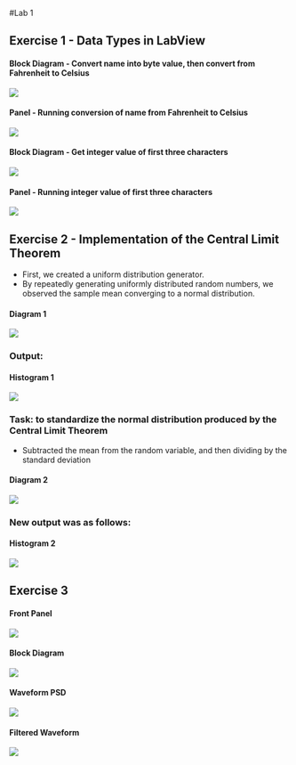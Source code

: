 #Lab 1

## Exercise 1 - Data Types in LabView
#### Block Diagram - Convert name into byte value, then convert from Fahrenheit to Celsius
![](./screenshots/DataTypes_blockdiagram.PNG)
#### Panel - Running conversion of name from Fahrenheit to Celsius
![](./screenshots/DataTypes_panel1.PNG)
#### Block Diagram - Get integer value of first three characters
![](./screenshots/DataTypes_blockdiagram2.PNG)
#### Panel - Running integer value of first three characters
![](./screenshots/DataTypes_panel2.PNG)

## Exercise 2 - Implementation of the Central Limit Theorem
- First, we created a uniform distribution generator.
- By repeatedly generating uniformly distributed random numbers, we observed the sample mean converging to a normal distribution.

#### Diagram 1
![](./screenshots/Lab1_Exe2_1.PNG)
### Output:
#### Histogram 1
![](./screenshots/Lab1_Exe2_2.PNG)

### Task: to standardize the normal distribution produced by the Central Limit Theorem
- Subtracted the mean from the random variable, and then dividing by the standard deviation

#### Diagram 2
![](./screenshots/Lab1_Exe2_3.PNG)

### New output was as follows:
#### Histogram 2
![](./screenshots/Lab1_Exe2_4.PNG)

## Exercise 3
#### Front Panel
![](./screenshots/Lab1_Exe3_1.PNG)
#### Block Diagram
![](./screenshots/Lab1_Exe3_2.PNG)
#### Waveform PSD
![](./screenshots/Lab1_Exe3_3.PNG)
#### Filtered Waveform
![](./screenshots/Lab1_Exe3_4.PNG)
